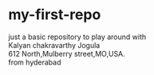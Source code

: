 
# my-first-repo
just a basic repository to play around with<br> 
Kalyan chakravarthy Jogula<br>
612 North,Mulberry street,MO,USA.<br>
from hyderabad


